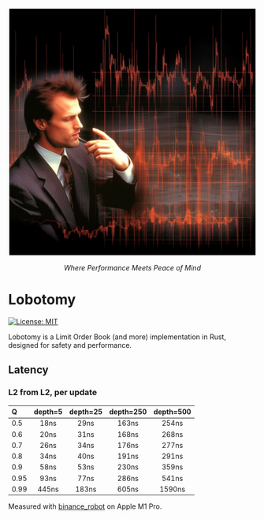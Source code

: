 <p align="center">
  <img src="assets/logo.png" alt="Lobotomy" width=500>
</p>

<p align="center">
    <i>Where Performance Meets Peace of Mind</i>
</p>

# Lobotomy
[![License: MIT](https://img.shields.io/badge/License-MIT-yellow.svg)](https://opensource.org/licenses/MIT)



Lobotomy is a Limit Order Book (and more) implementation in Rust, designed for safety and performance.

## Latency
### L2 from L2, per update
| Q              | depth=5 | depth=25 | depth=250 | depth=500 |
| :------------- | :-----: | :------: | :-------: | :-------: |
| 0.5            |   18ns  |   29ns   |   163ns   |   254ns   |
| 0.6            |   20ns  |   31ns   |   168ns   |   268ns   |
| 0.7            |   26ns  |   34ns   |   176ns   |   277ns   |
| 0.8            |   34ns  |   40ns   |   191ns   |   291ns   |
| 0.9            |   58ns  |   53ns   |   230ns   |   359ns   |
| 0.95           |   93ns  |   77ns   |   286ns   |   541ns   |
| 0.99           |   445ns |   183ns  |   605ns   |   1590ns  |


Measured with [binance_robot](src/app/binance_robot.rs) on Apple M1 Pro.